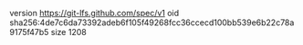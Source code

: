 version https://git-lfs.github.com/spec/v1
oid sha256:4de7c6da73392adeb6f105f49268fcc36ccecd100bb539e6b22c78a9175f47b5
size 1208
